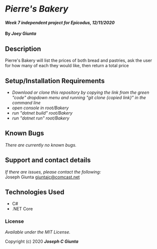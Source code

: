 # _Pierre's Bakery_

#### _Week 7 independent project for Epicodus, 12/11/2020_ 

#### By _**Joey Giunta**_

## Description
Pierre's Bakery will list the prices of both bread and pastries, ask the user for how many of each they would like, then return a total price


## Setup/Installation Requirements

* _Download or clone this repository by copying the link from the green "code" dropdown menu and running "git clone {copied link}" in the command line_
* _open console in root/Bakery_
* _run "dotnet build" root/Bakery_
* _run "dotnet run" root/Bakery_

## Known Bugs

_There are currently no known bugs._

## Support and contact details

_If there are issues, please contact the following:_  
Joseph Giunta <giuntajc@comcast.net>


## Technologies Used
- C#
- .NET Core

### License

*Available under the MIT License.*

Copyright (c) 2020 **_Joseph C Giunta_**
